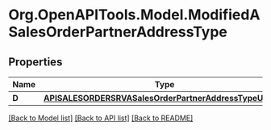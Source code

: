 # Org.OpenAPITools.Model.ModifiedASalesOrderPartnerAddressType

## Properties

Name | Type | Description | Notes
------------ | ------------- | ------------- | -------------
**D** | [**APISALESORDERSRVASalesOrderPartnerAddressTypeUpdate**](APISALESORDERSRVASalesOrderPartnerAddressTypeUpdate.md) |  | [optional] 

[[Back to Model list]](../README.md#documentation-for-models) [[Back to API list]](../README.md#documentation-for-api-endpoints) [[Back to README]](../README.md)

